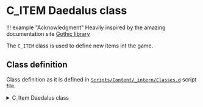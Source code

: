 # C_ITEM Daedalus class

!!! example "Acknowledgment"
    Heavily inspired by the amazing documentation site [Gothic library](http://www.gothic-library.ru)

  
The `C_ITEM` class is used to define new items int the game.
## Class definition
Class definition as it is defined in [`Scripts/Content/_intern/Classes.d`](https://github.com/PhoenixTales/gothic-devkit/blob/main/gothic/_work/data/Scripts/content/_Intern/CLASSES.D) script file. 
<details>
  <summary>C_Item Daedalus class</summary>
```c++
CLASS C_Item
{
    // For all Items
    VAR INT    id;                         // ID of the item
    VAR STRING name;                       // Name of the item
    VAR STRING nameID;                     // Name ID
    VAR INT    hp;                         // Current health of the item
    VAR INT    hp_max;                     // Maximum healt of the item

    VAR INT    mainflag;                   // Item category flag
    VAR INT    flags;                      // Item type flag
    VAR INT    weight;                     // Weight of the item
    VAR INT    value;                      // Value of the item

    // For weapons
    VAR INT    damageType;                 // Damage type
    VAR INT    damageTotal;                // Total amount of damage
    VAR INT    damage[DAM_INDEX_MAX];      // Array of damage types

    // For armours
    VAR INT    wear;                       // Flag to specify where to wear an item
    VAR INT    protection[PROT_INDEX_MAX]; // Protection array of different damage types

    // For food
    VAR INT    nutrition;                  // The amount of HP healed

    // Benötigte Attribute zum Benutzen des Items
    VAR INT    cond_atr[3];                // Array of NPC attributes needed to equip the item
    VAR INT    cond_value[3];              // Array of values corresponding to the cond_atr arry

    // Attributes to be changed on equip
    VAR INT    change_atr[3];              // Array of attributes that will be changed on equip
    VAR INT    change_value[3];            // Array of values of the attributes defined in change_atr

    // Parser functions
    VAR FUNC   magic;                      
    VAR FUNC   on_equip;                   // Called on equpping an item
    VAR FUNC   on_unequip;                 // Called on unequipping an item
    VAR FUNC   on_state[4];

    VAR FUNC   owner;                      // Owner of the item: instance name
    VAR INT    ownerGuild;                 // Owner of the item: guild
    VAR INT    disguiseGuild;              // NPC guild set when equipping an item

    // 3DS model file
    VAR STRING visual;                     // Item model file

    // NPC mesh change, when equipping an item
    VAR STRING visual_change;              // .asc file
    VAR STRING effect;                     // Effect instance

    VAR INT    visual_skin;                // Texture variation

    VAR STRING scemeName;                  // Animation sceme name
    VAR INT    material;                   // Material of the object

    VAR INT    munition;                   // Ammo instance

    var int    spell;                      // ID if the spell that this item does
    var int    range;                      // Range of the weapon

    var int    mag_circle;                 // Circle of magic needed to use this item

    VAR STRING description;                // The name of the item shown in the preview box
    VAR STRING text[ITM_TEXT_MAX];         // Array of string describing the item (left side)
    VAR INT    count[ITM_TEXT_MAX];        // Array of integers (the right side)

    // Parameters for displaying items in the inventory
    var int    inv_zbias                   // How far away is the item from the screen
    var int    inv_rotx                    // X-axis rotation
    var int    inv_roty                    // Y-axis rotation
    var int    inv_rotz                    // Z-axis rotation
    var int    inv_animate                 // Should the item rotate in the inventory
}
```
</details>

It has many member variables, but not all of them are used for every item. It is not necessary to define every one of these variables for every item, as it was discussed on [InsideGothic](https://ataulien.github.io/Inside-Gothic/objects/item/).

## Class members
A selection of the most important class members.

### change_atr & change_value 
  `change_atr` stores the attributes that will be changad by the amount specified in `change_value`.

NPCs have these attributes:
```c++
const int ATR_HITPOINTS      =  0;  // Hit points
const int ATR_HITPOINTS_MAX  =  1;  // Max hitpoints
const int ATR_MANA           =  2;  // Mana
const int ATR_MANA_MAX       =  3;  // Max mana

const int ATR_STRENGTH       =  4;  // Strength
const int ATR_DEXTERITY      =  5;  // Dexterity
const int ATR_REGENERATEHP   =  6;  // HP regeneration per second
const int ATR_REGENERATEMANA =  7;  // Mana regeneration per second
```

This can be used on all eqippable items, to change the attributes. As an example, we can create a sword, that has a 10 point dexterity bonus.

```c++
INSTANCE ItMw_testSword (C_Item)
{
    // some code
    change_atr[0]   = ATR_DEXTERITY;
    change_value[0] = 10;
    // some code
};
```  

!!! Warning
    Do not change `ATR_HITPOINTS`, `ATR_MANA`, `ATR_HITPOINTS_MAX` or `ATR_MANA_MAX`, it will result in a unwanted behaviour with max health or max mana.

You can change `ATR_HITPOINTS_MAX` and `ATR_MANA_MAX` attributes in [on_equip](#on_equip) and [on_unequip](#on_unequip)

### cond_atr & cond_value
 `cond_atr` stores the attributes that will be checked as a requirement to equip an item, the amount specified in `cond_value`.

The next example sword is equippable only, if the NPC has at least 5 strength. If the requirements are not met [`G_CanNotUse()`](https://github.com/PhoenixTales/gothic-devkit/blob/main/gothic/_work/data/Scripts/content/_Intern/G_Functions/G_CanNotUse.d) is called.
```c++
INSTANCE ItMw_testSword (C_Item)
{
    // some code
    cond_atr[2]     = ATR_STRENGTH;
    cond_value[2]   = 5;
    // some code
};
```
  
  <details>
  <summary>Inject full code</summary>
Try injecting this code using <a href=/zParserExtender>zParserExtender</a> to test it in game right away. It is compatible with G2NotR.

```c++
INSTANCE ItMw_testSword (C_Item)
{
    name            = TXT_Spells[10]; // demonstrates the usage of direct constr array access
    
    mainflag        = ITEM_KAT_NF;
    flags           = ITEM_SWD;
    material        = MAT_METAL;
    
    value           = 10;
    
    damageTotal     = 10;
    damagetype      = DAM_EDGE;
    range           = 100;
    
    cond_atr[2]     = ATR_STRENGTH;
    cond_value[2]   = 5;
    
    change_atr[0]   = ATR_DEXTERITY;
    change_value[0] = 10;
    
    visual          = "ItMw_010_1h_Sword_short_01.3DS";
    
    description     = name;
    
    TEXT[2]         = NAME_Damage;      COUNT[2] = damageTotal;
    TEXT[3]         = NAME_Str_needed;  COUNT[3] = cond_value[2];
    TEXT[4]         = NAME_OneHanded;
    TEXT[5]         = NAME_Value;       COUNT[5] = value;
};
```
</details>